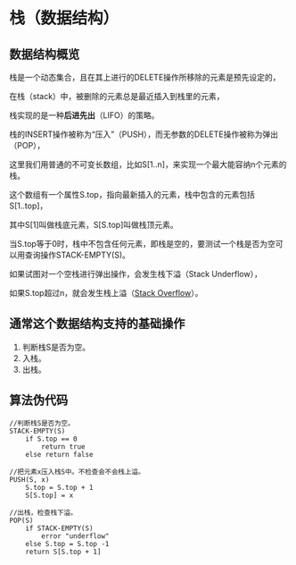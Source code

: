 栈（数据结构）
=========

数据结构概览
--------------

栈是一个动态集合，且在其上进行的DELETE操作所移除的元素是预先设定的，

在栈（stack）中，被删除的元素总是最近插入到栈里的元素，

栈实现的是一种**后进先出**（LIFO）的策略。

栈的INSERT操作被称为“压入”（PUSH），而无参数的DELETE操作被称为弹出（POP），

这里我们用普通的不可变长数组，比如S[1..n]，来实现一个最大能容纳n个元素的栈。

这个数组有一个属性S.top，指向最新插入的元素，栈中包含的元素包括S[1..top]，

其中S[1]叫做栈底元素，S[S.top]叫做栈顶元素。

当S.top等于0时，栈中不包含任何元素，即栈是空的，要测试一个栈是否为空可以用查询操作STACK-EMPTY(S)。

如果试图对一个空栈进行弹出操作，会发生栈下溢（Stack Underflow），

如果S.top超过n，就会发生栈上溢（[Stack Overflow](www.stackoverflow.com)）。

通常这个数据结构支持的基础操作
----------------------------------

1. 判断栈S是否为空。
2. 入栈。
3. 出栈。

算法伪代码
-----------

```
//判断栈S是否为空。
STACK-EMPTY(S)
	if S.top == 0
		return true
	else return false
```

```
//把元素x压入栈S中。不检查会不会栈上溢。
PUSH(S, x)
	S.top = S.top + 1
	S[S.top] = x
	
//出栈，检查栈下溢。
POP(S)
	if STACK-EMPTY(S)
		error "underflow"
	else S.top = S.top -1
	return S[S.top + 1]
```